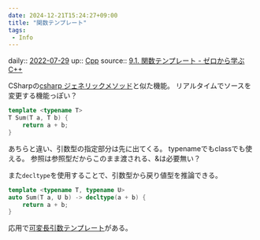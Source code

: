 ```yaml
---
date: 2024-12-21T15:24:27+09:00
title: "関数テンプレート"
tags:
 - Info
---
```


daily:: [2022-07-29](Daily_Note/2022-07-29.md)
up:: [Cpp](../Bar/Program/Cpp.md)
source:: [9.1. 関数テンプレート - ゼロから学ぶ C++](https://rinatz.github.io/cpp-book/ch09-01-function-templates/)

CSharpの[csharp ジェネリックメソッド](csharp%20ジェネリックメソッド.md)と似た機能。
リアルタイムでソースを変更する機能っぽい？

```cpp
template <typename T>
T Sum(T a, T b) {
    return a + b;
}
```

あちらと違い、引数型の指定部分は先に出てくる。
typenameでもclassでも使える。
参照は参照型だからこのまま渡される、&は必要無い？

また`decltype`を使用することで、引数型から戻り値型を推論できる。

```cpp
template <typename T, typename U>
auto Sum(T a, U b) -> decltype(a + b) {
    return a + b;
}
```

応用で[可変長引数テンプレート](Info/可変長引数テンプレート.md)がある。